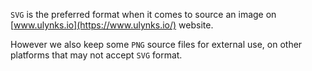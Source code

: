`SVG` is the preferred format when it comes to source an image on [www.ulynks.io](https://www.ulynks.io/) website.

However we also keep some `PNG` source files for external use, on other platforms that may not accept `SVG` format.
